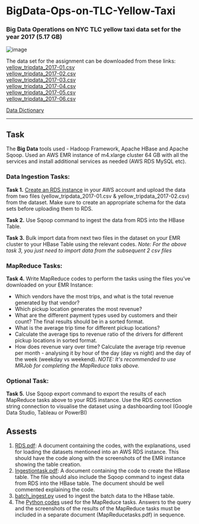 # BigData-Ops-on-TLC-Yellow-Taxi  
### Big Data Operations on NYC TLC yellow taxi data set for the year 2017 (5.17 GB)  

![image](https://github.com/shinde-chandrakant/BigData-Ops-on-TLC-Yellow-Taxi/assets/94171996/0008f9fe-f364-4d5f-9e1f-c71ce5959497)

The data set for the assignment can be downloaded from these links:  
[yellow_tripdata_2017-01.csv](https://nyc-tlc-upgrad.s3.amazonaws.com/yellow_tripdata_2017-01.csv)  
[yellow_tripdata_2017-02.csv](https://nyc-tlc-upgrad.s3.amazonaws.com/yellow_tripdata_2017-02.csv)  
[yellow_tripdata_2017-03.csv](https://nyc-tlc-upgrad.s3.amazonaws.com/yellow_tripdata_2017-03.csv)  
[yellow_tripdata_2017-04.csv](https://nyc-tlc-upgrad.s3.amazonaws.com/yellow_tripdata_2017-04.csv)  
[yellow_tripdata_2017-05.csv](https://nyc-tlc-upgrad.s3.amazonaws.com/yellow_tripdata_2017-05.csv)  
[yellow_tripdata_2017-06.csv](https://nyc-tlc-upgrad.s3.amazonaws.com/yellow_tripdata_2017-06.csv)  

[Data Dictionary](https://www.nyc.gov/assets/tlc/downloads/pdf/data_dictionary_trip_records_yellow.pdf)

----
## Task  
The **Big Data** tools used - Hadoop Framework, Apache HBase and Apache Sqoop. Used an AWS EMR instance of m4.xlarge cluster 64 GB with all the services and install additional services as needed (AWS RDS MySQL etc).  

### Data Ingestion Tasks:  
**Task 1.** [Create an RDS instance](https://cdn.upgrad.com/uploads/production/08f82196-b083-426a-ab25-1eb052c43683/Documentation%2B-%2BWorking%2Bwith%2BRDS.pdf) in your AWS account and upload the data from two files (yellow_tripdata_2017-01.csv & yellow_tripdata_2017-02.csv) from the dataset. Make sure to create an appropriate schema for the data sets before uploading them to RDS.  

**Task 2.** Use Sqoop command to ingest the data from RDS into the HBase Table.  

**Task 3.** Bulk import data from next two files in the dataset on your EMR cluster to your HBase Table using the relevant codes.
_Note: For the above task 3, you just need to import data from the subsequent 2 csv files_

### MapReduce Tasks:  
**Task 4.** Write MapReduce codes to perform the tasks using the files you’ve downloaded on your EMR Instance:
- Which vendors have the most trips, and what is the total revenue generated by that vendor?
- Which pickup location generates the most revenue? 
- What are the different payment types used by customers and their count? The final results should be in a sorted format.
- What is the average trip time for different pickup locations?
-  Calculate the average tips to revenue ratio of the drivers for different pickup locations in sorted format.
- How does revenue vary over time? Calculate the average trip revenue per month - analysing it by hour of the day (day vs night) and the day of the week (weekday vs weekend).
_NOTE: It's recommended to use MRJob for completing the MapReduce taks above._

### Optional Task:  
**Task 5.** Use Sqoop export command to export the results of each MapReduce tasks above to your RDS instance. Use the RDS connection string connection to visualise the dataset using a dashboarding tool (Google Data Studio, Tableau or PowerBI)  

## Assests  
1. [RDS.pdf](https://github.com/shinde-chandrakant/BigData-Ops-on-TLC-Yellow-Taxi/blob/master/src/Task1/RDS.pdf): A document containing the codes, with the explanations, used for loading the datasets mentioned into an AWS RDS instance. This should have the code along with the screenshots of the EMR instance showing the table creation.  
2. [Ingestiontask.pdf](https://github.com/shinde-chandrakant/BigData-Ops-on-TLC-Yellow-Taxi/blob/master/src/Task2/Ingestiontask.pdf): A document containing the code to create the HBase table. The file should also include the Sqoop command to ingest data from RDS into the HBase table. The document should be well commented explaining the code.  
3. [batch_ingest.py](https://github.com/shinde-chandrakant/BigData-Ops-on-TLC-Yellow-Taxi/blob/master/src/Task3/batch_ingest.py) used to ingest the batch data to the HBase table.  
4. The [Python codes](https://github.com/shinde-chandrakant/BigData-Ops-on-TLC-Yellow-Taxi/tree/master/src/Task4) used for the MapReduce tasks. Answers to the query and the screenshots of the results of the MapReduce tasks must be included in a separate document (MapReducetasks.pdf) in sequence.

